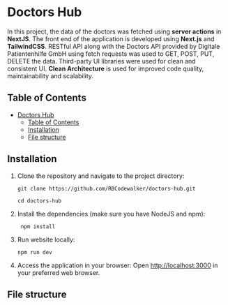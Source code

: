 # Doctors Hub

In this project, the data of the doctors was fetched using **server actions** in **NextJS**. The front end of the application is developed using **Next.js** and **TailwindCSS**. RESTful API along with the Doctors API provided by Digitale Patientenhilfe GmbH using fetch requests was used to GET, POST, PUT, DELETE the data. Third-party UI libraries were used for clean and consistent UI. **Clean Architecture** is used for improved code quality, maintainability and scalability. 

## Table of Contents

- [Doctors Hub](#doctors-hub)
  - [Table of Contents](#table-of-contents)
  - [Installation](#installation)
  - [File structure](#file-structure)

## Installation

1. Clone the repository and navigate to the project directory:

   ```shell
   git clone https://github.com/RBCodewalker/doctors-hub.git
   ```

   ```shell
   cd doctors-hub
   ```

2. Install the dependencies (make sure you have NodeJS and npm):

   ```shell
    npm install
    ```

3. Run website locally:
    ```shell
    npm run dev
    ```

4. Access the application in your browser:
   Open [http://localhost:3000](http://localhost:3000) in your preferred web browser.


## File structure

```

```
